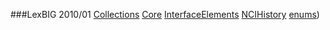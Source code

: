 
###LexBIG 2010/01
[Collections](schema/2010/01/LexBIG/Collections.xsd)
[Core](schema/2010/01/LexBIG/Core.xsd)
[InterfaceElements](schema/2010/01/LexBIG/InterfaceElements.xsd)
[NCIHistory](schema/2010/01/LexBIG/NCIHistory.xsd)
[enums](schema/2010/01/LexBIG/enums.xsd))
